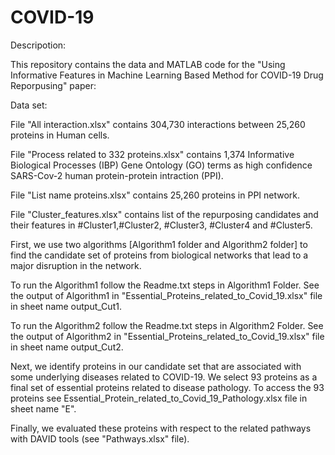 # COVID-19

Descripotion:

This repository contains the data and MATLAB code for the  "Using Informative Features in Machine Learning Based Method for COVID-19 Drug Reporpusing" paper:

Data set:

File "All interaction.xlsx" contains 304,730 interactions between 25,260 proteins in Human cells.

File "Process related to 332 proteins.xlsx" contains 1,374 Informative Biological Processes (IBP) Gene Ontology (GO) terms as high confidence SARS-Cov-2 human protein-protein intraction (PPI).

File "List name proteins.xlsx" contains 25,260 proteins in PPI network.

File "Cluster_features.xlsx" contains list of the  repurposing candidates and their features in #Cluster1,#Cluster2, #Cluster3, #Cluster4 and #Cluster5.



First, we use two algorithms [Algorithm1 folder and Algorithm2 folder] to find the candidate set of proteins from biological networks that lead to a major disruption in the network.

To run the Algorithm1 follow the Readme.txt steps in Algorithm1 Folder. See the output of Algorithm1 in "Essential_Proteins_related_to_Covid_19.xlsx" file in sheet name output_Cut1.

To run the Algorithm2 follow the Readme.txt steps in Algorithm2 Folder. See the output of Algorithm2 in "Essential_Proteins_related_to_Covid_19.xlsx" file in sheet name output_Cut2.

Next, we identify proteins in our candidate set that are associated with some underlying diseases related to COVID-19. We select 93 proteins as a final set of essential proteins related to disease pathology. 
To access the 93 proteins see Essential_Protein_related_to_Covid_19_Pathology.xlsx file in sheet name "E".

Finally, we evaluated these proteins with respect to the related pathways with DAVID tools (see "Pathways.xlsx" file).
